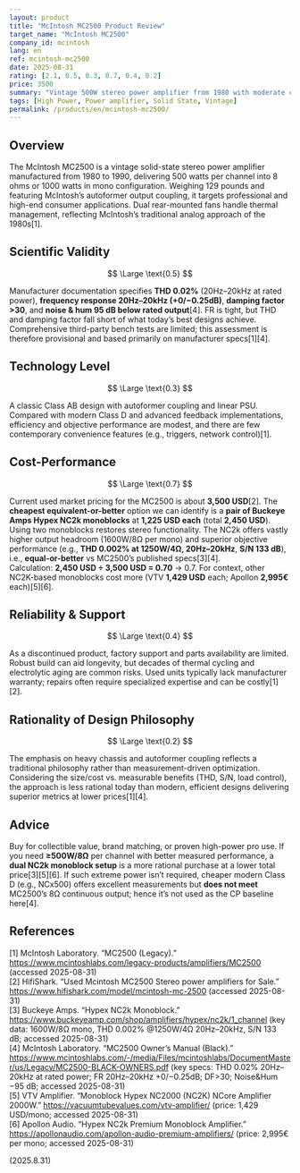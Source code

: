 ```yaml
---
layout: product
title: "McIntosh MC2500 Product Review"
target_name: "McIntosh MC2500"
company_id: mcintosh
lang: en
ref: mcintosh-mc2500
date: 2025-08-31
rating: [2.1, 0.5, 0.3, 0.7, 0.4, 0.2]
price: 3500
summary: "Vintage 500W stereo power amplifier from 1980 with moderate cost-performance and decent specifications for its era"
tags: [High Power, Power amplifier, Solid State, Vintage]
permalink: /products/en/mcintosh-mc2500/
---
```

## Overview

The McIntosh MC2500 is a vintage solid-state stereo power amplifier manufactured from 1980 to 1990, delivering 500 watts per channel into 8 ohms or 1000 watts in mono configuration. Weighing 129 pounds and featuring McIntosh’s autoformer output coupling, it targets professional and high-end consumer applications. Dual rear-mounted fans handle thermal management, reflecting McIntosh’s traditional analog approach of the 1980s[1].

## Scientific Validity

$$ \Large \text{0.5} $$

Manufacturer documentation specifies **THD 0.02%** (20Hz–20kHz at rated power), **frequency response 20Hz–20kHz (+0/−0.25dB)**, **damping factor >30**, and **noise & hum 95 dB below rated output**[4]. FR is tight, but THD and damping factor fall short of what today’s best designs achieve. Comprehensive third-party bench tests are limited; this assessment is therefore provisional and based primarily on manufacturer specs[1][4].

## Technology Level

$$ \Large \text{0.3} $$

A classic Class AB design with autoformer coupling and linear PSU. Compared with modern Class D and advanced feedback implementations, efficiency and objective performance are modest, and there are few contemporary convenience features (e.g., triggers, network control)[1].

## Cost-Performance

$$ \Large \text{0.7} $$

Current used market pricing for the MC2500 is about **3,500 USD**[2]. The **cheapest equivalent-or-better** option we can identify is a **pair of Buckeye Amps Hypex NC2k monoblocks** at **1,225 USD each** (total **2,450 USD**). Using two monoblocks restores stereo functionality. The NC2k offers vastly higher output headroom (1600W/8Ω per mono) and superior objective performance (e.g., **THD 0.002% at 1250W/4Ω, 20Hz–20kHz**, **S/N 133 dB**), i.e., **equal-or-better** vs MC2500’s published specs[3][4].  
Calculation: **2,450 USD ÷ 3,500 USD = 0.70** → 0.7. For context, other NC2K-based monoblocks cost more (VTV **1,429 USD** each; Apollon **2,995€** each)[5][6].

## Reliability & Support

$$ \Large \text{0.4} $$

As a discontinued product, factory support and parts availability are limited. Robust build can aid longevity, but decades of thermal cycling and electrolytic aging are common risks. Used units typically lack manufacturer warranty; repairs often require specialized expertise and can be costly[1][2].

## Rationality of Design Philosophy

$$ \Large \text{0.2} $$

The emphasis on heavy chassis and autoformer coupling reflects a traditional philosophy rather than measurement-driven optimization. Considering the size/cost vs. measurable benefits (THD, S/N, load control), the approach is less rational today than modern, efficient designs delivering superior metrics at lower prices[1][4].

## Advice

Buy for collectible value, brand matching, or proven high-power pro use. If you need **≥500W/8Ω** per channel with better measured performance, a **dual NC2k monoblock setup** is a more rational purchase at a lower total price[3][5][6]. If such extreme power isn’t required, cheaper modern Class D (e.g., NCx500) offers excellent measurements but **does not meet** MC2500’s 8Ω continuous output; hence it’s not used as the CP baseline here[4].

## References

[1] McIntosh Laboratory. “MC2500 (Legacy).” https://www.mcintoshlabs.com/legacy-products/amplifiers/MC2500 (accessed 2025-08-31)  
[2] HifiShark. “Used Mcintosh MC2500 Stereo power amplifiers for Sale.” https://www.hifishark.com/model/mcintosh-mc-2500 (accessed 2025-08-31)  
[3] Buckeye Amps. “Hypex NC2k Monoblock.” https://www.buckeyeamp.com/shop/amplifiers/hypex/nc2k/1_channel (key data: 1600W/8Ω mono, THD 0.002% @1250W/4Ω 20Hz–20kHz, S/N 133 dB; accessed 2025-08-31)  
[4] McIntosh Laboratory. “MC2500 Owner’s Manual (Black).” https://www.mcintoshlabs.com/-/media/Files/mcintoshlabs/DocumentMaster/us/Legacy/MC2500-BLACK-OWNERS.pdf (key specs: THD 0.02% 20Hz–20kHz at rated power; FR 20Hz–20kHz +0/−0.25dB; DF>30; Noise&Hum −95 dB; accessed 2025-08-31)  
[5] VTV Amplifier. “Monoblock Hypex NC2000 (NC2K) NCore Amplifier 2000W.” https://vacuumtubevalues.com/vtv-amplifier/ (price: 1,429 USD/mono; accessed 2025-08-31)  
[6] Apollon Audio. “Hypex NC2k Premium Monoblock Amplifier.” https://apollonaudio.com/apollon-audio-premium-amplifiers/ (price: 2,995€ per mono; accessed 2025-08-31)

(2025.8.31)

